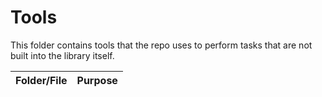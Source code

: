 # Tools

This folder contains tools that the repo uses to perform tasks that are not
built into the library itself. 

| Folder/File | Purpose |
|---|---|

